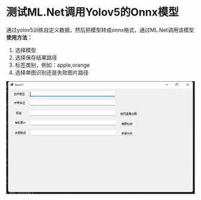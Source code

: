 # 测试ML.Net调用Yolov5的Onnx模型
通过yolov5训练自定义数据，然后把模型转成onnx格式，通过ML.Net调用该模型
**使用方法：**
1. 选择模型
2. 选择保存结果路径
3. 标签类别，例如：apple,orange
4. 选择单图识别还是失败图片路径

[![](https://github.com/liupade40/TestYoloV5ModelOnnx/blob/master/images/20220816103521.png)](https://github.com/liupade40/TestYoloV5ModelOnnx/blob/master/images/20220816103521.png)
